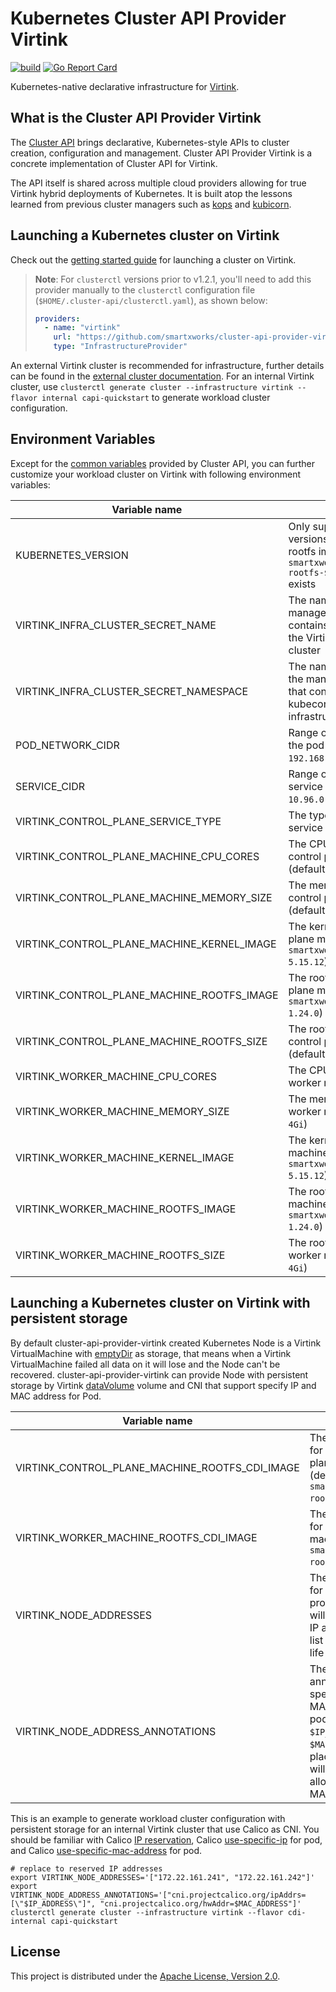 # Kubernetes Cluster API Provider Virtink

[![build](https://github.com/smartxworks/cluster-api-provider-virtink/actions/workflows/build.yml/badge.svg)](https://github.com/smartxworks/cluster-api-provider-virtink/actions/workflows/build.yml)
[![Go Report Card](https://goreportcard.com/badge/github.com/smartxworks/cluster-api-provider-virtink)](https://goreportcard.com/report/github.com/smartxworks/cluster-api-provider-virtink)

Kubernetes-native declarative infrastructure for [Virtink](https://github.com/smartxworks/virtink).

## What is the Cluster API Provider Virtink

The [Cluster API](https://github.com/kubernetes-sigs/cluster-api) brings declarative, Kubernetes-style APIs to cluster creation, configuration and management. Cluster API Provider Virtink is a concrete implementation of Cluster API for Virtink.

The API itself is shared across multiple cloud providers allowing for true Virtink hybrid deployments of Kubernetes. It is built atop the lessons learned from previous cluster managers such as [kops](https://github.com/kubernetes/kops) and [kubicorn](http://kubicorn.io/).

## Launching a Kubernetes cluster on Virtink

Check out the [getting started guide](https://cluster-api.sigs.k8s.io/user/quick-start.html) for launching a cluster on Virtink.

> **Note**: For `clusterctl` versions prior to v1.2.1, you'll need to add this provider manually to the `clusterctl` configuration file (`$HOME/.cluster-api/clusterctl.yaml`), as shown below:
>
> ```yaml
> providers:
>   - name: "virtink"
>     url: "https://github.com/smartxworks/cluster-api-provider-virtink/releases/latest/infrastructure-components.yaml"
>     type: "InfrastructureProvider"
> ```

An external Virtink cluster is recommended for infrastructure, further details can be found in the [external cluster documentation](docs/external-cluster.md). For an internal Virtink cluster, use `clusterctl generate cluster --infrastructure virtink --flavor internal capi-quickstart` to generate workload cluster configuration.

## Environment Variables

Except for the [common variables](https://cluster-api.sigs.k8s.io/clusterctl/provider-contract.html#common-variables) provided by Cluster API, you can further customize your workload cluster on Virtink with following environment variables:

| Variable name                              | Note                                                                                                                  |
| ------------------------------------------ | --------------------------------------------------------------------------------------------------------------------- |
| KUBERNETES_VERSION                         | Only support Kubernetes versions that corresponding rootfs image `smartxworks/capch-rootfs-$KUBERNETES_VERSION` exists|
| VIRTINK_INFRA_CLUSTER_SECRET_NAME          | The name of secret in the management cluster that contains the kubeconfig of the Virtink infrastructure cluster       |
| VIRTINK_INFRA_CLUSTER_SECRET_NAMESPACE     | The namespace of secret in the management cluster that contains the kubeconfig of the Virtink infrastructure cluster  |
| POD_NETWORK_CIDR                           | Range of IP addresses for the pod network (default `192.168.0.0/16`)                                                  |
| SERVICE_CIDR                               | Range of IP address for service VIPs (default `10.96.0.0/12`)                                                         |
| VIRTINK_CONTROL_PLANE_SERVICE_TYPE         | The type of control plane service (default `NodePort`)                                                                |
| VIRTINK_CONTROL_PLANE_MACHINE_CPU_CORES    | The CPU cores of each control plane machine (default `2`)                                                             |
| VIRTINK_CONTROL_PLANE_MACHINE_MEMORY_SIZE  | The memory size of each control plane machine (default `4Gi`)                                                         |
| VIRTINK_CONTROL_PLANE_MACHINE_KERNEL_IMAGE | The kernel image of control plane machine (default `smartxworks/capch-kernel-5.15.12`)                                |
| VIRTINK_CONTROL_PLANE_MACHINE_ROOTFS_IMAGE | The rootfs image of control plane machine (default `smartxworks/capch-rootfs-1.24.0`)                                 |
| VIRTINK_CONTROL_PLANE_MACHINE_ROOTFS_SIZE  | The rootfs size of each control plane machine (default `4Gi`)                                                         |
| VIRTINK_WORKER_MACHINE_CPU_CORES           | The CPU cores of each worker machine (default `2`)                                                                    |
| VIRTINK_WORKER_MACHINE_MEMORY_SIZE         | The memory size of each worker machine (default `4Gi`)                                                                |
| VIRTINK_WORKER_MACHINE_KERNEL_IMAGE        | The kernel image of worker machine (default `smartxworks/capch-kernel-5.15.12`)                                       |
| VIRTINK_WORKER_MACHINE_ROOTFS_IMAGE        | The rootfs image of worker machine (default `smartxworks/capch-rootfs-1.24.0`)                                        |
| VIRTINK_WORKER_MACHINE_ROOTFS_SIZE         | The rootfs size of each worker machine (default `4Gi`)                                                                |

## Launching a Kubernetes cluster on Virtink with persistent storage

By default cluster-api-provider-virtink created Kubernetes Node is a Virtink VirtualMachine with [emptyDir](https://kubernetes.io/docs/concepts/storage/volumes/#emptydir) as storage, that means when a Virtink VirtualMachine failed all data on it will lose and the Node can't be recovered. cluster-api-provider-virtink can provide Node with persistent storage by Virtink [dataVolume](https://github.com/smartxworks/virtink/blob/main/docs/disks_and_volumes.md#datavolume-volume) volume and CNI that support specify IP and MAC address for Pod.

| Variable name                                  | Note                                                                                                                 |
| ---------------------------------------------- | -------------------------------------------------------------------------------------------------------------------- |
| VIRTINK_CONTROL_PLANE_MACHINE_ROOTFS_CDI_IMAGE | The rootfs image for CDI of control plane machine (default `smartxworks/capch-rootfs-cdi-1.24.0`)                    |
| VIRTINK_WORKER_MACHINE_ROOTFS_CDI_IMAGE        | The rootfs image for CDI of worker machine (default `smartxworks/capch-rootfs-cdi-1.24.0`)                           |
| VIRTINK_NODE_ADDRESSES                         | The IP addresses for nodes, if provided a node will use one of the IP address in this list during whole life cycle   |
| VIRTINK_NODE_ADDRESS_ANNOTATIONS               | The CNI required annotations to specify IP and MAC address for pod, can use `$IP_ADDRESS` and `$MAC_ADDRESS` as placeholders which will be replaced by allocated IP and MAC                                                                                                                                        |

This is an example to generate workload cluster configuration with persistent storage for an internal Virtink cluster that use Calico as CNI. You should be familiar with Calico [IP reservation](https://projectcalico.docs.tigera.io/reference/resources/ipreservation), Calico [use-specific-ip](https://projectcalico.docs.tigera.io/networking/use-specific-ip) for pod, and Calico [use-specific-mac-address](https://github.com/projectcalico/calico/blob/master/calico/networking/pod-mac-address.md) for pod.

``` shell
# replace to reserved IP addresses
export VIRTINK_NODE_ADDRESSES='["172.22.161.241", "172.22.161.242"]'
export VIRTINK_NODE_ADDRESS_ANNOTATIONS='["cni.projectcalico.org/ipAddrs=[\"$IP_ADDRESS\"]", "cni.projectcalico.org/hwAddr=$MAC_ADDRESS"]'
clusterctl generate cluster --infrastructure virtink --flavor cdi-internal capi-quickstart
```

## License

This project is distributed under the [Apache License, Version 2.0](LICENSE).
